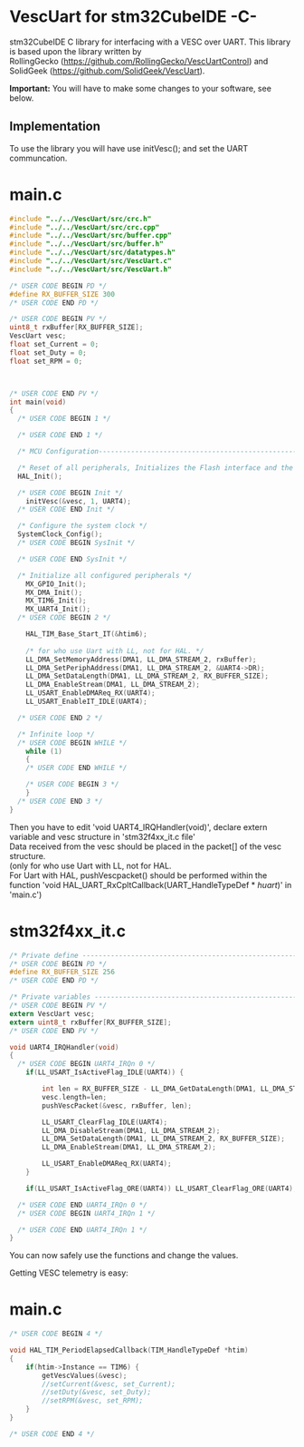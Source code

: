 # VescUart for stm32CubeIDE -C-

stm32CubeIDE C library for interfacing with a VESC over UART. This library is based upon the library written by \
RollingGecko (https://github.com/RollingGecko/VescUartControl) and \
SolidGeek (https://github.com/SolidGeek/VescUart).

**Important:** You will have to make some changes to your software, see below.

## Implementation

To use the library you will have use initVesc(); and set the UART communcation.

# main.c
```c
#include "../../VescUart/src/crc.h"
#include "../../VescUart/src/crc.cpp"
#include "../../VescUart/src/buffer.cpp"
#include "../../VescUart/src/buffer.h"
#include "../../VescUart/src/datatypes.h"
#include "../../VescUart/src/VescUart.c"
#include "../../VescUart/src/VescUart.h"

/* USER CODE BEGIN PD */
#define RX_BUFFER_SIZE 300
/* USER CODE END PD */

/* USER CODE BEGIN PV */
uint8_t rxBuffer[RX_BUFFER_SIZE];
VescUart vesc;
float set_Current = 0;
float set_Duty = 0;
float set_RPM = 0;



/* USER CODE END PV */
int main(void)
{
  /* USER CODE BEGIN 1 */

  /* USER CODE END 1 */

  /* MCU Configuration--------------------------------------------------------*/

  /* Reset of all peripherals, Initializes the Flash interface and the Systick. */
  HAL_Init();

  /* USER CODE BEGIN Init */
	initVesc(&vesc, 1, UART4);
  /* USER CODE END Init */

  /* Configure the system clock */
  SystemClock_Config();
  /* USER CODE BEGIN SysInit */

  /* USER CODE END SysInit */

  /* Initialize all configured peripherals */
    MX_GPIO_Init();
    MX_DMA_Init();
    MX_TIM6_Init();
    MX_UART4_Init();
  /* USER CODE BEGIN 2 */

	HAL_TIM_Base_Start_IT(&htim6);
  	
	/* for who use Uart with LL, not for HAL. */
	LL_DMA_SetMemoryAddress(DMA1, LL_DMA_STREAM_2, rxBuffer);
	LL_DMA_SetPeriphAddress(DMA1, LL_DMA_STREAM_2, &UART4->DR);
	LL_DMA_SetDataLength(DMA1, LL_DMA_STREAM_2, RX_BUFFER_SIZE);
	LL_DMA_EnableStream(DMA1, LL_DMA_STREAM_2);
	LL_USART_EnableDMAReq_RX(UART4);
	LL_USART_EnableIT_IDLE(UART4);

  /* USER CODE END 2 */

  /* Infinite loop */
  /* USER CODE BEGIN WHILE */
 	while (1)
	{
    /* USER CODE END WHILE */

    /* USER CODE BEGIN 3 */
	}
  /* USER CODE END 3 */
}
```
Then you have to edit 'void UART4_IRQHandler(void)', declare extern variable and vesc structure in 'stm32f4xx_it.c file'\
Data received from the vesc should be placed in the packet[] of the vesc structure.\
(only for who use Uart with LL, not for HAL.\
For Uart with HAL, pushVescpacket() should be performed within the function 'void HAL_UART_RxCpltCallback(UART_HandleTypeDef * *huart*)' in 'main.c')

# stm32f4xx_it.c
```c
/* Private define ------------------------------------------------------------*/
/* USER CODE BEGIN PD */
#define RX_BUFFER_SIZE 256
/* USER CODE END PD */

/* Private variables ---------------------------------------------------------*/
/* USER CODE BEGIN PV */
extern VescUart vesc;
extern uint8_t rxBuffer[RX_BUFFER_SIZE];
/* USER CODE END PV */

void UART4_IRQHandler(void)
{
  /* USER CODE BEGIN UART4_IRQn 0 */
	if(LL_USART_IsActiveFlag_IDLE(UART4)) {

		int len = RX_BUFFER_SIZE - LL_DMA_GetDataLength(DMA1, LL_DMA_STREAM_2);
		vesc.length=len;
		pushVescPacket(&vesc, rxBuffer, len);

		LL_USART_ClearFlag_IDLE(UART4);
		LL_DMA_DisableStream(DMA1, LL_DMA_STREAM_2);
		LL_DMA_SetDataLength(DMA1, LL_DMA_STREAM_2, RX_BUFFER_SIZE);
		LL_DMA_EnableStream(DMA1, LL_DMA_STREAM_2);

		LL_USART_EnableDMAReq_RX(UART4);
	}

	if(LL_USART_IsActiveFlag_ORE(UART4)) LL_USART_ClearFlag_ORE(UART4);

  /* USER CODE END UART4_IRQn 0 */
  /* USER CODE BEGIN UART4_IRQn 1 */

  /* USER CODE END UART4_IRQn 1 */
}
```


You can now safely use the functions and change the values. 

Getting VESC telemetry is easy:

# main.c
```c
/* USER CODE BEGIN 4 */

void HAL_TIM_PeriodElapsedCallback(TIM_HandleTypeDef *htim)
{
	if(htim->Instance == TIM6) { 
		getVescValues(&vesc);
		//setCurrent(&vesc, set_Current);
		//setDuty(&vesc, set_Duty);
		//setRPM(&vesc, set_RPM);
	}
}

/* USER CODE END 4 */
```
